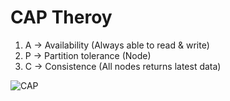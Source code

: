 # CAP Theroy

1. A -> Availability (Always able to read  & write)
2. P -> Partition tolerance (Node)
3. C -> Consistence (All nodes returns latest data)

![CAP](/img/cap.png)